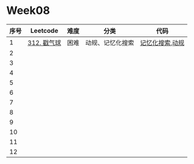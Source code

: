 # Week08

| 序号 | Leetcode                                                    | 难度 | 分类             | 代码                                                         |
| ---- | ----------------------------------------------------------- | ---- | ---------------- | ------------------------------------------------------------ |
| 1    | [312. 戳气球](https://leetcode.cn/problems/burst-balloons/) | 困难 | 动规、记忆化搜索 | [记忆化搜索](https://github.com/zhj6422/LeetcodeHomework/blob/main/week08/312.%20%E6%88%B3%E6%B0%94%E7%90%83%EF%BC%88%E8%AE%B0%E5%BF%86%E5%8C%96%E6%90%9C%E7%B4%A2%EF%BC%89.java),[动规](https://github.com/zhj6422/LeetcodeHomework/blob/main/week08/312.%20%E6%88%B3%E6%B0%94%E7%90%83%EF%BC%88%E5%8A%A8%E8%A7%84%EF%BC%89.java) |
| 2    |                                                             |      |                  |                                                              |
| 3    |                                                             |      |                  |                                                              |
| 4    |                                                             |      |                  |                                                              |
| 5    |                                                             |      |                  |                                                              |
| 6    |                                                             |      |                  |                                                              |
| 7    |                                                             |      |                  |                                                              |
| 8    |                                                             |      |                  |                                                              |
| 9    |                                                             |      |                  |                                                              |
| 10   |                                                             |      |                  |                                                              |
| 11   |                                                             |      |                  |                                                              |
| 12   |                                                             |      |                  |                                                              |